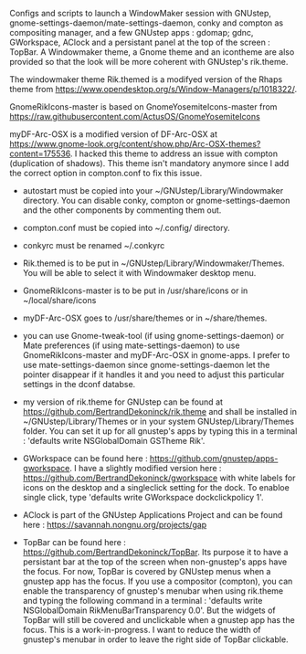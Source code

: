 Configs and scripts to launch a WindowMaker session with GNUstep, gnome-settings-daemon/mate-settings-daemon, conky and compton as compositing manager, and a few GNUstep apps : gdomap; gdnc, GWorkspace, AClock and a persistant panel at the top of the screen : TopBar. A Windowmaker theme, a Gnome theme and an icontheme are also provided so that the look will be more coherent with GNUstep's rik.theme.

The windowmaker theme Rik.themed is a modifyed version of the Rhaps theme from https://www.opendesktop.org/s/Window-Managers/p/1018322/. 

GnomeRikIcons-master is based on GnomeYosemiteIcons-master from https://raw.githubusercontent.com/ActusOS/GnomeYosemiteIcons

myDF-Arc-OSX is a modified version of DF-Arc-OSX at https://www.gnome-look.org/content/show.php/Arc-OSX-themes?content=175536. I hacked this theme to address an issue with compton (duplication of shadows). This theme isn't mandatory anymore since I add the correct option in compton.conf to fix this issue.

- autostart must be copied into your ~/GNUstep/Library/Windowmaker directory. You can disable conky, compton or gnome-settings-daemon and the other components by commenting them out.

- compton.conf must be copied into ~/.config/ directory.

- conkyrc must be renamed ~/.conkyrc

- Rik.themed is to be put in  ~/GNUstep/Library/Windowmaker/Themes. You will be able to select it with Windowmaker desktop menu.

- GnomeRikIcons-master is to be put in /usr/share/icons or in ~/local/share/icons

- myDF-Arc-OSX goes to /usr/share/themes or in ~/share/themes.

- you can use Gnome-tweak-tool (if using gnome-settings-daemon) or Mate preferences (if using mate-settings-daemon) to use GnomeRikIcons-master and myDF-Arc-OSX in gnome-apps. I prefer to use mate-settings-daemon since gnome-settings-daemon let the pointer disappear if it handles it and you need to adjust this particular settings in the dconf databse.

- my version of rik.theme for GNUstep can be found at https://github.com/BertrandDekoninck/rik.theme and shall be installed in ~/GNUstep/Library/Themes or in your system GNUstep/Library/Themes folder. You can set it up for all gnustep's apps by typing this in a terminal : 'defaults write NSGlobalDomain GSTheme Rik'.

- GWorkspace can be found here : https://github.com/gnustep/apps-gworkspace. I have a slightly modified version here : https://github.com/BertrandDekoninck/gworkspace with white labels for icons on the desktop and a singleclick setting for the dock. To enabloe single click, type 'defaults write GWorkspace dockclickpolicy 1'.

- AClock is part of the GNUstep Applications Project and can be found here : https://savannah.nongnu.org/projects/gap

- TopBar can be found here : https://github.com/BertrandDekoninck/TopBar. Its purpose it to have a persistant bar at the top of the screen when non-gnustep's apps have the focus. For now, TopBar is covered by GNUstep menus when a gnustep app has the focus. If you use a compositor (compton), you can enable the transparency of gnustep's menubar when using rik.theme and typing the following command in a terminal : 'defaults write NSGlobalDomain RikMenuBarTransparency 0.0'. But the widgets of TopBar will still be covered and unclickable when a gnustep app has the focus. This is a work-in-progress. I want to reduce the width of gnustep's menubar in order to leave the right side of TopBar clickable.


